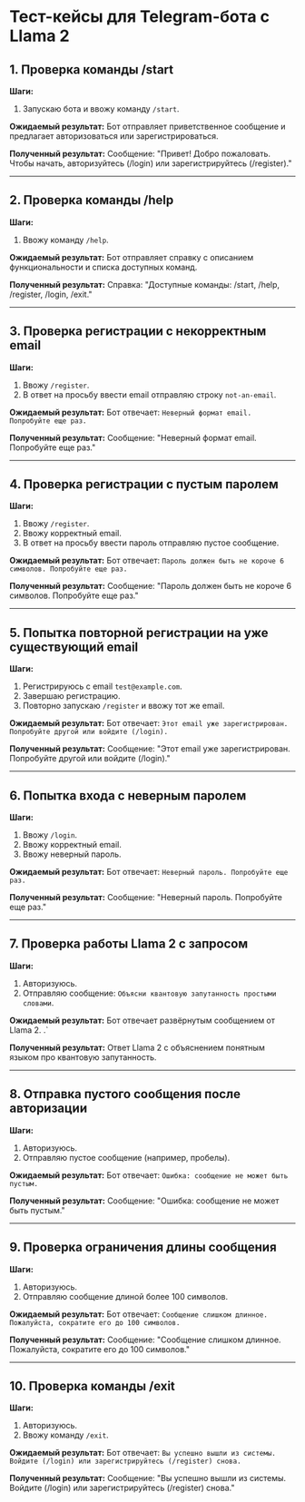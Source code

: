# Тест-кейсы для Telegram-бота с Llama 2

## 1. Проверка команды /start

**Шаги:**
1. Запускаю бота и ввожу команду `/start`.

**Ожидаемый результат:**
Бот отправляет приветственное сообщение и предлагает авторизоваться или зарегистрироваться.

**Полученный результат:**
Сообщение: "Привет! Добро пожаловать. Чтобы начать, авторизуйтесь (/login) или зарегистрируйтесь (/register)."

---

## 2. Проверка команды /help

**Шаги:**
1. Ввожу команду `/help`.

**Ожидаемый результат:**
Бот отправляет справку с описанием функциональности и списка доступных команд.

**Полученный результат:**
Справка: "Доступные команды: /start, /help, /register, /login, /exit."

---

## 3. Проверка регистрации с некорректным email

**Шаги:**
1. Ввожу `/register`.
2. В ответ на просьбу ввести email отправляю строку `not-an-email`.

**Ожидаемый результат:**
Бот отвечает: `Неверный формат email. Попробуйте еще раз.`

**Полученный результат:**
Сообщение: "Неверный формат email. Попробуйте еще раз."

---

## 4. Проверка регистрации с пустым паролем

**Шаги:**
1. Ввожу `/register`.
2. Ввожу корректный email.
3. В ответ на просьбу ввести пароль отправляю пустое сообщение.

**Ожидаемый результат:**
Бот отвечает: `Пароль должен быть не короче 6 символов. Попробуйте еще раз.`

**Полученный результат:**
Сообщение: "Пароль должен быть не короче 6 символов. Попробуйте еще раз."

---

## 5. Попытка повторной регистрации на уже существующий email

**Шаги:**
1. Регистрируюсь с email `test@example.com`.
2. Завершаю регистрацию.
3. Повторно запускаю `/register` и ввожу тот же email.

**Ожидаемый результат:**
Бот отвечает: `Этот email уже зарегистрирован. Попробуйте другой или войдите (/login).`

**Полученный результат:**
Сообщение: "Этот email уже зарегистрирован. Попробуйте другой или войдите (/login)."

---

## 6. Попытка входа с неверным паролем

**Шаги:**
1. Ввожу `/login`.
2. Ввожу корректный email.
3. Ввожу неверный пароль.

**Ожидаемый результат:**
Бот отвечает: `Неверный пароль. Попробуйте еще раз.`

**Полученный результат:**
Сообщение: "Неверный пароль. Попробуйте еще раз."

---

## 7. Проверка работы Llama 2 с запросом

**Шаги:**
1. Авторизуюсь.
2. Отправляю сообщение: `Объясни квантовую запутанность простыми словами`.

**Ожидаемый результат:**
Бот отвечает развёрнутым сообщением от Llama 2. .`

**Полученный результат:**
Ответ Llama 2 с объяснением понятным языком про квантовую запутанность.

---

## 8. Отправка пустого сообщения после авторизации

**Шаги:**
1. Авторизуюсь.
2. Отправляю пустое сообщение (например, пробелы).

**Ожидаемый результат:**
Бот отвечает: `Ошибка: сообщение не может быть пустым.`

**Полученный результат:**
Сообщение: "Ошибка: сообщение не может быть пустым."

---

## 9. Проверка ограничения длины сообщения

**Шаги:**
1. Авторизуюсь.
2. Отправляю сообщение длиной более 100 символов.

**Ожидаемый результат:**
Бот отвечает: `Сообщение слишком длинное. Пожалуйста, сократите его до 100 символов.`

**Полученный результат:**
Сообщение: "Сообщение слишком длинное. Пожалуйста, сократите его до 100 символов."

---

## 10. Проверка команды /exit

**Шаги:**
1. Авторизуюсь.
2. Ввожу команду `/exit`.

**Ожидаемый результат:**
Бот отвечает: `Вы успешно вышли из системы. Войдите (/login) или зарегистрируйтесь (/register) снова.`

**Полученный результат:**
Сообщение: "Вы успешно вышли из системы. Войдите (/login) или зарегистрируйтесь (/register) снова."

